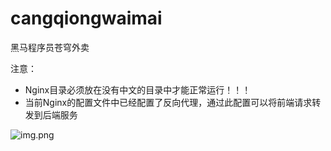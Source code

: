 # cangqiongwaimai

黑马程序员苍穹外卖

注意：

- Nginx目录必须放在没有中文的目录中才能正常运行！！！
- 当前Nginx的配置文件中已经配置了反向代理，通过此配置可以将前端请求转发到后端服务

![img.png](img.png)
